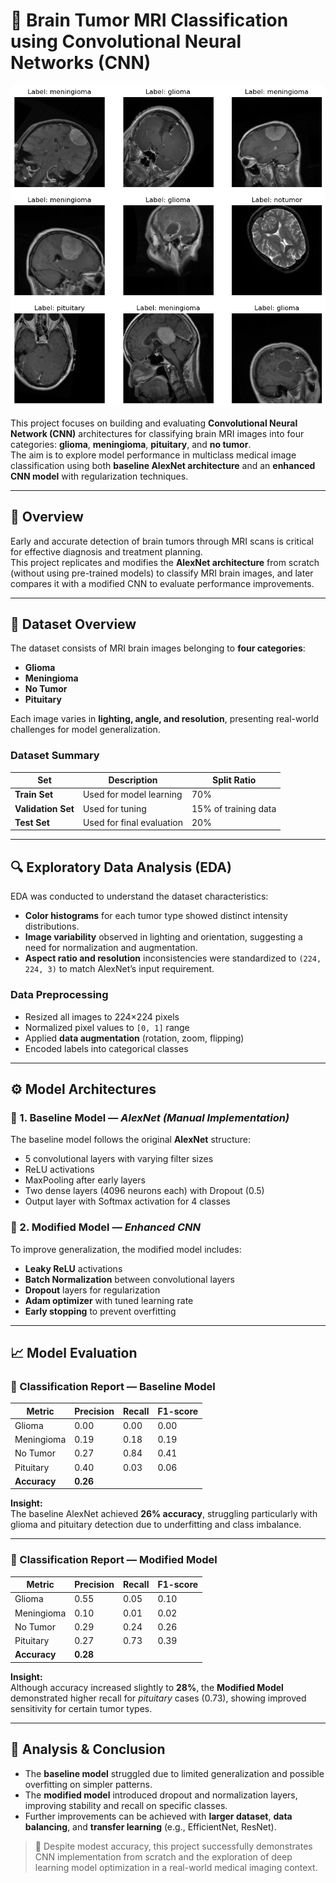 # 🧬 Brain Tumor MRI Classification using Convolutional Neural Networks (CNN)

![Brain Tumor Classification Preview](./preview_brain_tumor.png)

This project focuses on building and evaluating **Convolutional Neural Network (CNN)** architectures for classifying brain MRI images into four categories: **glioma**, **meningioma**, **pituitary**, and **no tumor**.  
The aim is to explore model performance in multiclass medical image classification using both **baseline AlexNet architecture** and an **enhanced CNN model** with regularization techniques.

---

## 📘 Overview

Early and accurate detection of brain tumors through MRI scans is critical for effective diagnosis and treatment planning.  
This project replicates and modifies the **AlexNet architecture** from scratch (without using pre-trained models) to classify MRI brain images, and later compares it with a modified CNN to evaluate performance improvements.

---

## 🧠 Dataset Overview

The dataset consists of MRI brain images belonging to **four categories**:
- **Glioma**
- **Meningioma**
- **No Tumor**
- **Pituitary**

Each image varies in **lighting, angle, and resolution**, presenting real-world challenges for model generalization.

### Dataset Summary
| Set | Description | Split Ratio |
|------|--------------|-------------|
| **Train Set** | Used for model learning | 70% |
| **Validation Set** | Used for tuning | 15% of training data |
| **Test Set** | Used for final evaluation | 20% |

---

## 🔍 Exploratory Data Analysis (EDA)

EDA was conducted to understand the dataset characteristics:
- **Color histograms** for each tumor type showed distinct intensity distributions.  
- **Image variability** observed in lighting and orientation, suggesting a need for normalization and augmentation.  
- **Aspect ratio and resolution** inconsistencies were standardized to `(224, 224, 3)` to match AlexNet’s input requirement.  

### Data Preprocessing
- Resized all images to 224×224 pixels  
- Normalized pixel values to `[0, 1]` range  
- Applied **data augmentation** (rotation, zoom, flipping)  
- Encoded labels into categorical classes  

---

## ⚙️ Model Architectures

### 🧩 1. Baseline Model — *AlexNet (Manual Implementation)*
The baseline model follows the original **AlexNet** structure:
- 5 convolutional layers with varying filter sizes  
- ReLU activations  
- MaxPooling after early layers  
- Two dense layers (4096 neurons each) with Dropout (0.5)  
- Output layer with Softmax activation for 4 classes  

### 🧪 2. Modified Model — *Enhanced CNN*
To improve generalization, the modified model includes:
- **Leaky ReLU** activations  
- **Batch Normalization** between convolutional layers  
- **Dropout** layers for regularization  
- **Adam optimizer** with tuned learning rate  
- **Early stopping** to prevent overfitting  

---

## 📈 Model Evaluation

### 🔹 Classification Report — Baseline Model
| Metric | Precision | Recall | F1-score |
|--------|-----------|--------|----------|
| Glioma | 0.00 | 0.00 | 0.00 |
| Meningioma | 0.19 | 0.18 | 0.19 |
| No Tumor | 0.27 | 0.84 | 0.41 |
| Pituitary | 0.40 | 0.03 | 0.06 |
| **Accuracy** | **0.26** |  |  |

**Insight:**  
The baseline AlexNet achieved **26% accuracy**, struggling particularly with glioma and pituitary detection due to underfitting and class imbalance.

---

### 🔹 Classification Report — Modified Model
| Metric | Precision | Recall | F1-score |
|--------|-----------|--------|----------|
| Glioma | 0.55 | 0.05 | 0.10 |
| Meningioma | 0.10 | 0.01 | 0.02 |
| No Tumor | 0.29 | 0.24 | 0.26 |
| Pituitary | 0.27 | 0.73 | 0.39 |
| **Accuracy** | **0.28** |  |  |

**Insight:**  
Although accuracy increased slightly to **28%**, the **Modified Model** demonstrated higher recall for *pituitary* cases (0.73), showing improved sensitivity for certain tumor types.

---

## 🧾 Analysis & Conclusion

- The **baseline model** struggled due to limited generalization and possible overfitting on simpler patterns.  
- The **modified model** introduced dropout and normalization layers, improving stability and recall on specific classes.  
- Further improvements can be achieved with **larger dataset**, **data balancing**, and **transfer learning** (e.g., EfficientNet, ResNet).  

> 🔬 Despite modest accuracy, this project successfully demonstrates CNN implementation from scratch and the exploration of deep learning model optimization in a real-world medical imaging context.
